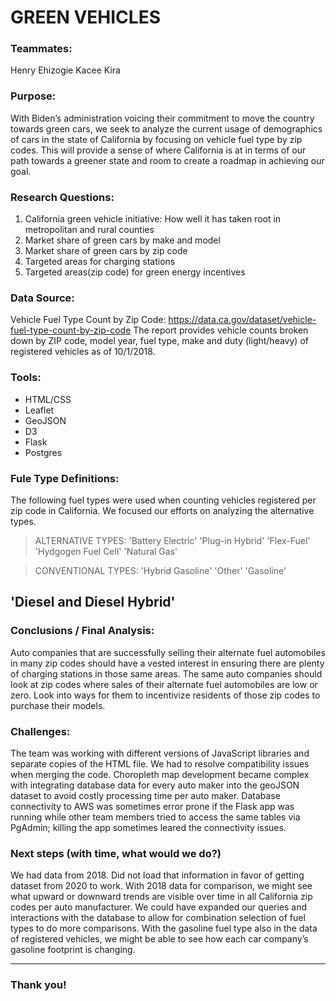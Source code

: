 # GREEN VEHICLES

### Teammates:

Henry
Ehizogie
Kacee Kira

### Purpose:

With Biden’s administration voicing their commitment to move the country towards green cars, we seek to analyze the current usage of demographics of cars in the state of California by focusing on vehicle fuel type by zip codes. This will provide a sense of where California is at in terms of our path towards a greener state and room to create a roadmap in achieving our goal.

### Research Questions:

1. California green vehicle initiative: How well it has taken root in metropolitan and rural counties
2. Market share of green cars by make and model
3. Market share of green cars by zip code
4. Targeted areas for charging stations
5. Targeted areas(zip code) for green energy incentives

### Data Source:

Vehicle Fuel Type Count by Zip Code:
https://data.ca.gov/dataset/vehicle-fuel-type-count-by-zip-code
The report provides vehicle counts broken down by ZIP code, model year, fuel type, make and duty (light/heavy) of registered vehicles as of 10/1/2018.

### Tools:

- HTML/CSS
- Leaflet
- GeoJSON
- D3
- Flask
- Postgres

### Fule Type Definitions:

The following fuel types were used when counting vehicles registered per zip code in California. We focused our efforts on analyzing the alternative types.

> ALTERNATIVE TYPES:
> 'Battery Electric'
> 'Plug-in Hybrid'
> 'Flex-Fuel'
> 'Hydgogen Fuel Cell'
> 'Natural Gas'

> CONVENTIONAL TYPES:
> 'Hybrid Gasoline'
> 'Other'
> 'Gasoline'

## 'Diesel and Diesel Hybrid'

### Conclusions / Final Analysis:

Auto companies that are successfully selling their alternate fuel automobiles in many zip codes should have a vested interest in ensuring there are plenty of charging stations in those same areas.
The same auto companies should look at zip codes where sales of their alternate fuel automobiles are low or zero. Look into ways for them to incentivize residents of those zip codes to purchase their models.

### Challenges:

The team was working with different versions of JavaScript libraries and separate copies of the HTML file. We had to resolve compatibility issues when merging the code.
Choropleth map development became complex with integrating database data for every auto maker into the geoJSON dataset to avoid costly processing time per auto maker.
Database connectivity to AWS was sometimes error prone if the Flask app was running while other team members tried to access the same tables via PgAdmin; killing the app sometimes leared the connectivity issues.

### Next steps (with time, what would we do?)

We had data from 2018. Did not load that information in favor of getting dataset from 2020 to work. With 2018 data for comparison, we might see what upward or downward trends are visible over time in all California zip codes per auto manufacturer.
We could have expanded our queries and interactions with the database to allow for combination selection of fuel types to do more comparisons. With the gasoline fuel type also in the data of registered vehicles, we might be able to see how each car company’s gasoline footprint is changing.

---

### Thank you!
